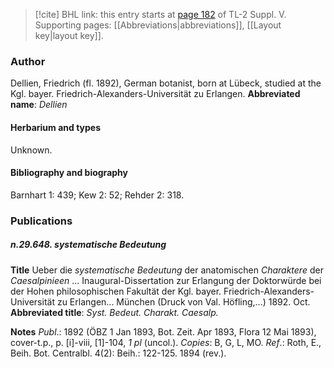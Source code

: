 > [!cite] BHL link: this entry starts at [page 182](https://www.biodiversitylibrary.org/page/33259228) of TL-2 Suppl. V.
> Supporting pages: [[Abbreviations|abbreviations]], [[Layout key|layout key]].

### Author

Dellien, Friedrich (fl. 1892), German botanist, born at Lübeck, studied at the Kgl. bayer. Friedrich-Alexanders-Universität zu Erlangen. 
**Abbreviated name**: *Dellien*

#### Herbarium and types

Unknown.

#### Bibliography and biography

Barnhart 1: 439; Kew 2: 52; Rehder 2: 318.

### Publications

##### n.29.648. systematische Bedeutung

**Title**
Ueber die *systematische Bedeutung* der anatomischen *Charaktere* der *Caesalpinieen* ... Inaugural-Dissertation zur Erlangung der Doktorwürde bei der Hohen philosophischen Fakultät der Kgl. bayer. Friedrich-Alexanders-Universität zu Erlangen... München (Druck von Val. Höfling,...) 1892. Oct.
**Abbreviated title**: *Syst. Bedeut. Charakt. Caesalp.*

**Notes**
*Publ*.: 1892 (ÖBZ 1 Jan 1893, Bot. Zeit. Apr 1893, Flora 12 Mai 1893), cover-t.p., p. \[i\]-viii, \[1\]-104, *1 pl* (uncol.). *Copies*: B, G, L, MO.
*Ref*.: Roth, E., Beih. Bot. Centralbl. 4(2): Beih.: 122-125. 1894 (rev.).

